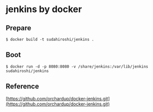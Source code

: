 # jenkins by docker

## Prepare

```
$ docker build -t sudahiroshi/jenkins .
```

## Boot

```
$ docker run -d -p 8080:8080 -v /share/jenkins:/var/lib/jenkins sudahiroshi/jenkins
```

## Reference

[https://github.com/orchardup/docker-jenkins.git](https://github.com/orchardup/docker-jenkins.git)

